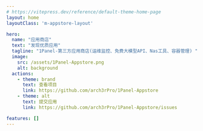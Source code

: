 ```yaml
---
# https://vitepress.dev/reference/default-theme-home-page
layout: home
layoutClass: 'm-appstore-layout'

hero:
  name: "应用商店"
  text: "发现优质应用"
  tagline: "1Panel-第三方应用商店(运维监控、免费大模型API、Nas工具、容器管理) "
  image:
    src: /assets/1Panel-Appstore.png
    alt: background
  actions:
    - theme: brand
      text: 查看项目
      link: https://github.com/arch3rPro/1Panel-Appstore
    - theme: alt
      text: 提交应用
      link: https://github.com/arch3rPro/1Panel-Appstore/issues

features: []
---
```


<AppList />

<style>
/* 图片容器尺寸设置
   1. 宽度100%填充父容器
   2. 最大宽度限制为480px防止过大 */
.m-appstore-layout .image-src {
  width: 100%;
  max-width: 480px;
  transition: transform 0.3s ease-in-out;
}

@keyframes swing-horizontal {
  0% { transform: translate(-50%, -50%) translateX(0); }
  10% { transform: translate(-50%, -50%) translateX(-12px); }
  20% { transform: translate(-50%, -50%) translateX(12px); }
  30% { transform: translate(-50%, -50%) translateX(-10px); }
  40% { transform: translate(-50%, -50%) translateX(10px); }
  50% { transform: translate(-50%, -50%) translateX(-8px); }
  60% { transform: translate(-50%, -50%) translateX(8px); }
  70% { transform: translate(-50%, -50%) translateX(-4px); }
  80% { transform: translate(-50%, -50%) translateX(4px); }
  90% { transform: translate(-50%, -50%) translateX(0); }
  100% { transform: translate(-50%, -50%) translateX(0); }
}

.m-appstore-layout .image-src:hover {
  animation: swing-horizontal 0.6s ease-in-out infinite;
}

.m-appstore-layout .details small {
  opacity: 0.8;
}

.m-appstore-layout .item:last-child .details {
  display: flex;
  justify-content: flex-end;
  align-items: end;
}

@media (min-width: 768px) {
  .VPHome {
    margin-bottom: 50px !important;
  }
}
</style> 